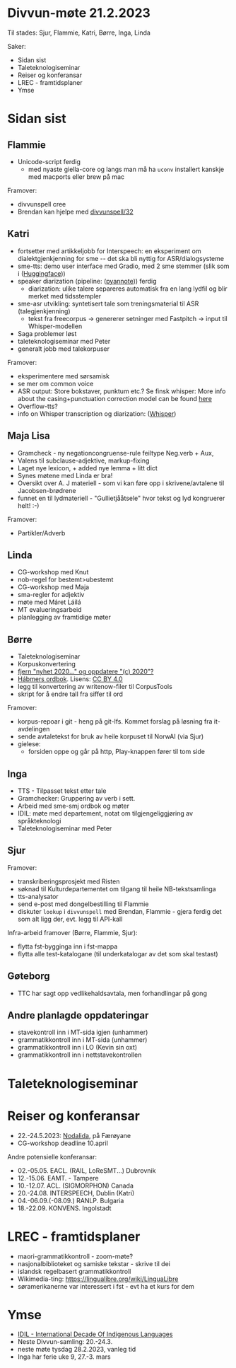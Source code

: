 # Divvun-møte 21.2.2023

Til stades: Sjur, Flammie, Katri, Børre, Inga, Linda

Saker:

* Sidan sist
* Taleteknologiseminar
* Reiser og konferansar
* LREC - framtidsplaner
* Ymse

# Sidan sist

## Flammie

* Unicode-script ferdig
    * med nyaste giella-core og langs man må ha `uconv` installert kanskje med macports eller brew på mac

Framover:

* divvunspell cree
* Brendan kan hjelpe med [divvunspell/32](https://github.com/divvun/divvunspell/issues/32)

## Katri

* fortsetter med artikkeljobb for Interspeech: en eksperiment om dialektgjenkjenning for sme -- det ska bli nyttig for ASR/dialogsysteme 
* sme-tts: demo user interface med Gradio, med 2 sme stemmer (slik som i ([Huggingface](https://huggingface.co/spaces/gradio/stt_or_tts_main)))
* speaker diarization (pipeline: ([pyannote](https://huggingface.co/pyannote))) ferdig
    * diarization: ulike talere separeres automatisk fra en lang lydfil og blir merket med tidsstempler
* sme-asr utvikling: syntetisert tale som treningsmaterial til ASR (talegjenkjenning)
    * tekst fra freecorpus -> genererer setninger med Fastpitch -> input til Whisper-modellen
* Saga problemer løst
* taleteknologiseminar med Peter 
* generalt jobb med talekorpuser

Framover:
* eksperimentere med sørsamisk
* se mer om common voice
* ASR output: Store bokstaver, punktum etc.? Se finsk whisper: More info about the casing+punctuation correction model can be found [here](https://huggingface.co/Finnish-NLP/t5-small-nl24-casing-punctuation-correction)
* Overflow-tts?
* info on Whisper transcription og diarization: ([Whisper](https://lablab.ai/t/whisper-transcription-and-speaker-identification))

## Maja Lisa

* Gramcheck - ny negationcongruense-rule feiltype Neg.verb + Aux,
* Valens til subclause-adjektive, markup-fixing
* Laget nye lexicon, + added nye lemma + litt dict
* Synes møtene med Linda er bra!
* Oversikt over A. J materiell - som vi kan føre opp i skrivene/avtalene til Jacobsen-brødrene
* funnet en til lydmateriell - "Gullietjååtsele" hvor tekst og lyd kongruerer helt! :-)

Framover:
* Partikler/Adverb

## Linda

* CG-workshop med Knut 
* nob-regel for bestemt>ubestemt
* CG-workshop med Maja
* sma-regler for adjektiv
* møte med Máret Láilá
* MT evalueringsarbeid
* planlegging av framtidige møter

## Børre

* Taleteknologiseminar
* Korpuskonvertering
* [fjern "nyhet 2020..." og oppdatere "(c) 2020"?](https://github.com/divvungiellatekno/divvun.no/issues/1)
* [Hábmers ordbok](https://github.com/giellalt/smj-nob-dict-x-habmer). Lisens:
  [CC BY 4.0](https://creativecommons.org/licenses/by/4.0/deed.no)
* legg til konvertering av writenow-filer til CorpusTools
* skript for å endre tall fra siffer til ord

Framover:

* korpus-repoar i git - heng på git-lfs. Kommet forslag på løsning fra it-avdelingen
* sende avtaletekst for bruk av heile korpuset til NorwAI (via Sjur)
* gielese:
    * forsiden oppe og går på http, Play-knappen fører til tom side

## Inga

* TTS - Tilpasset tekst etter tale
* Gramchecker: Gruppering av verb i sett.
* Arbeid med sme-smj ordbok og møter
* IDIL: møte med departement, notat om tilgjengeliggjøring av språkteknologi
* Taleteknologiseminar med Peter

## Sjur

Framover:

* transkriberingsprosjekt med Risten
* søknad til Kulturdepartementet om tilgang til heile NB-tekstsamlinga
* tts-analysator
* send e-post med dongelbestilling til Flammie
* diskuter `lookup` i `divvunspell` med Brendan, Flammie - gjera ferdig det
  som alt ligg der, evt. legg til API-kall

Infra-arbeid framover (Børre, Flammie, Sjur):

* flytta fst-bygginga inn i fst-mappa
* flytta alle test-katalogane (til underkatalogar av det som skal testast)

## Gøteborg

* TTC har sagt opp vedlikehaldsavtala, men
  forhandlingar på gong

## Andre planlagde oppdateringar

* stavekontroll inn i MT-sida igjen (unhammer)
* grammatikkontroll inn i MT-sida (unhammer)
* grammatikkontroll inn i LO (Kevin sin oxt)
* grammatikkontroll inn i nettstavekontrollen

# Taleteknologiseminar



# Reiser og konferansar

* 22.-24.5.2023: [Nodalida](https://www.nodalida2023.fo/call-for-papers), på Færøyane
* CG-workshop deadline 10.april

Andre potensielle konferansar:
* 02.-05.05. EACL. (RAIL, LoReSMT...) Dubrovnik
* 12.-15.06. EAMT. - Tampere
* 10.-12.07. ACL. (SIGMORPHON) Canada
* 20.-24.08. INTERSPEECH, Dublin (Katri)
* 04.-06.09.(-08.09.) RANLP. Bulgaria
* 18.-22.09. KONVENS. Ingolstadt

# LREC - framtidsplaner

* maori-grammatikkontroll - zoom-møte?
* nasjonalbiblioteket og samiske tekstar - skrive til dei
* islandsk regelbasert grammatikkontroll
* Wikimedia-ting: <https://lingualibre.org/wiki/LinguaLibre>
* søramerikanerne var interessert i fst - evt ha et kurs for dem

# Ymse

* [IDIL - International Decade Of Indigenous Languages](https://fpcc.ca/stories/the-decade-of-indigenous-languages/)
* Neste Divvun-samling: 20.-24.3.
* neste møte tysdag 28.2.2023, vanleg tid
* Inga har ferie uke 9, 27.-3. mars